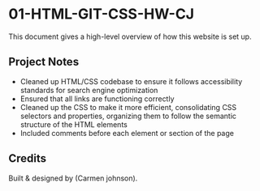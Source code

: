 # 01-HTML-GIT-CSS-HW-CJ

This document gives a high-level overview of how this website is set up.


## Project Notes

- Cleaned up HTML/CSS codebase to ensure it follows accessibility standards for search engine optimization
- Ensured that all links are functioning correctly
- Cleaned up the CSS to make it more efficient, consolidating CSS selectors and properties, organizing them to follow the semantic structure of the HTML elements
- Included comments before each element or section of the page


## Credits <a name="credits"></a>
Built & designed by (Carmen johnson).